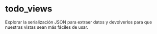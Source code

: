 # todo_views
Explorar la serialización JSON para extraer datos y devolverlos para que nuestras vistas sean más fáciles de usar.
